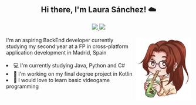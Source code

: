<h2 align="center"> Hi there, I'm Laura Sánchez! ☁️</h2>
<div align="center">
    <a href="www.linkedin.com/in/lausanmart">
        <img src="https://img.shields.io/badge/-LinkedIn-%23333?style=for-the-badge&logo=gmail&logoColor=white&color=blue" target="_blank">
    </a>
    <a href="mailto:lausnchezmartn@gmail.com">
        <img src="https://img.shields.io/badge/-Gmail-%23333?style=for-the-badge&logo=gmail&logoColor=white&color=red" target="_blank">
    </a>
     <!--<a href="https://github.com/lausnchez?tab=followers">
        <img alt="followers" title="Follow me on Github" src="https://custom-icon-badges.demolab.com/github/followers/lausnchez?color=236ad3&labelColor=1155ba&style=for-the-badge&logo=person-add&label=Follow&logoColor=white"/>
     </a>-->
</div>
<br>
<img src="https://github.com/lausnchez/lausnchez/blob/main/Ilustracion_ReadME.png" align="right" width="30%" height="30%"/>
<div align="left">
I'm an aspiring BackEnd developer currently studying my second year at a FP in cross-platform application development in Madrid, Spain
    <br><br>
    <li>💻 I'm currently studying Java, Python and C#</li>
    <li>📝 I'm working on my final degree project in Kotlin</li>
    <li>💌 I would love to learn basic videogame programming</li>
</div>

<!--
**lausnchez/lausnchez** is a ✨ _special_ ✨ repository because its `README.md` (this file) appears on your GitHub profile.

Here are some ideas to get you started:

- 🔭 I’m currently working on ...
- 🌱 I’m currently learning ...
- 👯 I’m looking to collaborate on ...
- 🤔 I’m looking for help with ...
- 💬 Ask me about ...
- 📫 How to reach me: ...
- 😄 Pronouns: ...
- ⚡ Fun fact: ...
-->
